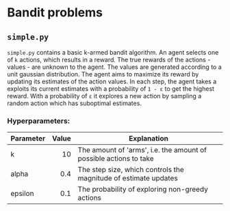 Bandit problems
===
`simple.py`
---
`simple.py` contains a basic k-armed bandit algorithm. An agent selects one of `k` actions, which results in a reward.
The true rewards of the actions - values - are unknown to the agent. The values are generated according to a unit
gaussian distribution. The agent aims to maximize its reward by updating its estimates of the action values. In each
step, the agent takes a exploits its current estimates with a probability of `1 - ε` to get the highest reward. With a 
probability of `ε` it explores a new action by sampling a random action which has suboptimal estimates.
### Hyperparameters:
Parameter | Value | Explanation
--- | ---: | ---
k | 10 | The amount of 'arms', i.e. the amount of possible actions to take
alpha | 0.4 | The step size, which controls the magnitude of estimate updates
epsilon | 0.1 | The probability of exploring non-greedy actions

